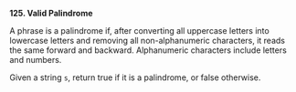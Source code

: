 **125. Valid Palindrome**

A phrase is a palindrome if, after converting all uppercase letters into lowercase letters and removing all non-alphanumeric characters, it reads the same forward and backward. Alphanumeric characters include letters and numbers.

Given a string `s`, return true if it is a palindrome, or false otherwise.

 